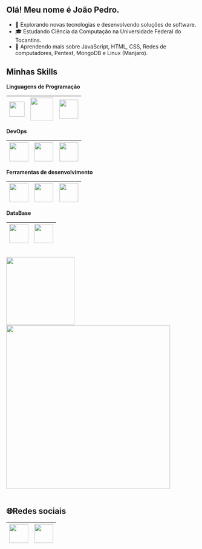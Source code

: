 ## Olá! Meu nome é João Pedro.

- 🤔 Explorando novas tecnologias e desenvolvendo soluções de software.
- 🎓 Estudando Ciência da Computação na Universidade Federal do Tocantins.
- 🌱 Aprendendo mais sobre JavaScript, HTML, CSS, Redes de computadores, Pentest, MongoDB e Linux (Manjaro).

## Minhas Skills

**Linguagens de Programação**

<img  width="40px" src="https://cdn.jsdelivr.net/gh/devicons/devicon@latest/icons/c/c-original.svg" />|<img src="https://img.icons8.com/?size=100&id=13679&format=png&color=000000" width=60>|<img  width="50px" src="https://cdn.jsdelivr.net/gh/devicons/devicon@latest/icons/javascript/javascript-original.svg" />
|--|--|--|


**DevOps**

<img src="https://img.icons8.com/?size=100&id=20906&format=png&color=000000" width=50> | <img src="https://img.icons8.com/?size=100&id=cdYUlRaag9G9&format=png&color=000000" width=50> | <img src="https://img.icons8.com/?size=100&id=106567&format=png&color=000000" width=50>
|--|--|--|

**Ferramentas de desenvolvimento**

<img src="https://img.icons8.com/?size=100&id=9OGIyU8hrxW5&format=png&color=000000" width=50>|<img src="https://img.icons8.com/?size=100&id=rPAHs7H1vriV&format=png&color=000000" width=50>|<img src="https://img.icons8.com/?size=100&id=21049&format=png&color=000000" width=50>
|--|--|--|

**DataBase**

<img  width="50px" src="https://cdn.jsdelivr.net/gh/devicons/devicon@latest/icons/mysql/mysql-original-wordmark.svg" />|<img  width="50px" src="https://cdn.jsdelivr.net/gh/devicons/devicon@latest/icons/postgresql/postgresql-original-wordmark.svg" />   
|--|--|

<br/>

<a href="https://github.com/Iohanan-Cephas" title="Perfil do JP">
  <img height="180em" src="https://github-readme-stats.vercel.app/api?username=Iohanan-Cephas&theme=dracula&show_icons=true" />
</a>

<img src="https://user-images.githubusercontent.com/74038190/225813708-98b745f2-7d22-48cf-9150-083f1b00d6c9.gif" width="433">
<br><br>

## 🌐Redes sociais

<a href="https://www.linkedin.com/in/iohanan-cephas/"><img src="https://img.icons8.com/?size=100&id=xuvGCOXi8Wyg&format=png&color=000000" width=50></a> | <a href="mailto:eghther159@gmail.com"><img src="https://img.icons8.com/?size=100&id=P7UIlhbpWzZm&format=png&color=000000" width=50></a>
|--|--|